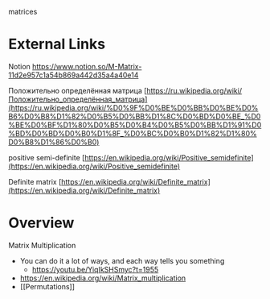 
matrices

# External Links

Notion
https://www.notion.so/M-Matrix-11d2e957c1a54b869a442d35a4a40e14

Положительно определённая матрица
[https://ru.wikipedia.org/wiki/Положительно_определённая_матрица](https://ru.wikipedia.org/wiki/%D0%9F%D0%BE%D0%BB%D0%BE%D0%B6%D0%B8%D1%82%D0%B5%D0%BB%D1%8C%D0%BD%D0%BE_%D0%BE%D0%BF%D1%80%D0%B5%D0%B4%D0%B5%D0%BB%D1%91%D0%BD%D0%BD%D0%B0%D1%8F_%D0%BC%D0%B0%D1%82%D1%80%D0%B8%D1%86%D0%B0)

positive semi-definite
[https://en.wikipedia.org/wiki/Positive_semidefinite](https://en.wikipedia.org/wiki/Positive_semidefinite)

Definite matrix
[https://en.wikipedia.org/wiki/Definite_matrix](https://en.wikipedia.org/wiki/Definite_matrix)

# Overview

Matrix Multiplication
- You can do it a lot of ways, and each way tells you something
	- https://youtu.be/YiqIkSHSmyc?t=1955
- https://en.wikipedia.org/wiki/Matrix_multiplication
- [[Permutations]]